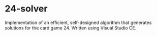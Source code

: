 # 24-solver
Implementation of an efficient, self-designed algorithm that generates solutions for the card game 24.
Written using Visual Studio CE.
